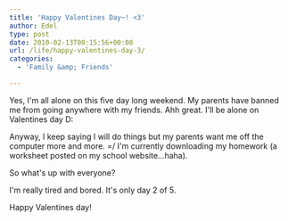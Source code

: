 ```yaml
---
title: 'Happy Valentines Day~! <3'
author: Edel
type: post
date: 2010-02-13T00:15:56+00:00
url: /life/happy-valentines-day-3/
categories:
  - 'Family &amp; Friends'

---
```

Yes, I'm all alone on this five day long weekend. My parents have banned me from going anywhere with my friends. Ahh great. I'll be alone on Valentines day D:

Anyway, I keep saying I will do things but my parents want me off the computer more and more. =/ I'm currently downloading my homework (a worksheet posted on my school website&#8230;haha).

So what's up with everyone?

I'm really tired and bored. It's only day 2 of 5.

Happy Valentines day!


